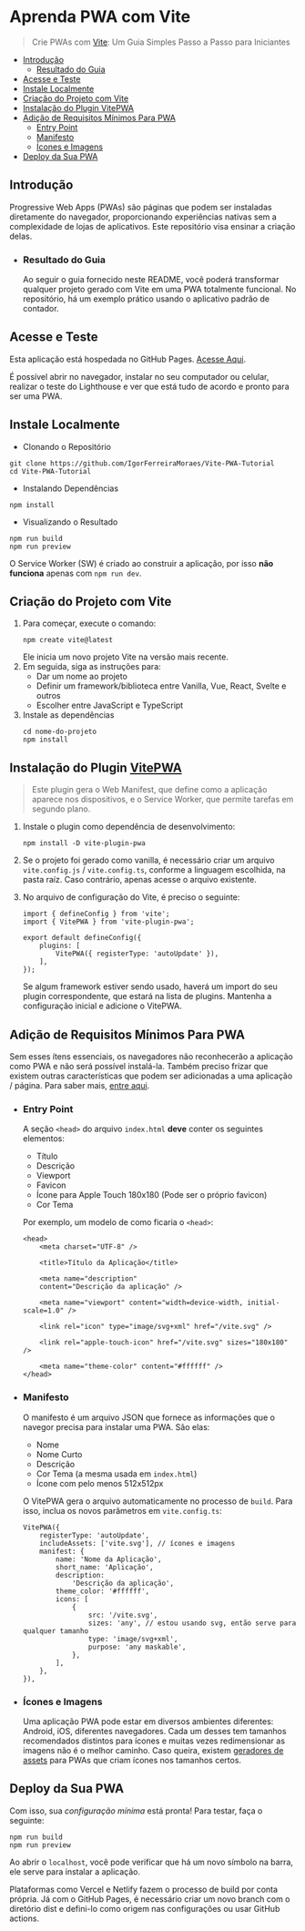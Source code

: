 # Aprenda PWA com Vite

> Crie PWAs com [Vite](https://vitejs.dev/): Um Guia Simples Passo a Passo para Iniciantes

-   [Introdução](#introdução)
    -   [Resultado do Guia](#resultado-do-guia)
-   [Acesse e Teste](acesse-e-teste)
-   [Instale Localmente](#instale-localmente)
-   [Criação do Projeto com Vite](#criação-do-projeto-com-vite)
-   [Instalação do Plugin VitePWA](#instalação-do-plugin-vitepwa)
-   [Adição de Requisitos Mínimos Para PWA](#adição-de-requisitos-mínimos-para-pwa)
    -   [Entry Point](#entry-point)
    -   [Manifesto](#manifesto)
    -   [Ícones e Imagens](#ícones-e-imagens)
-   [Deploy da Sua PWA](#deploy-da-sua-pwa)

## Introdução

Progressive Web Apps (PWAs) são páginas que podem ser instaladas diretamente do navegador, proporcionando experiências nativas sem a complexidade de lojas de aplicativos. Este repositório visa ensinar a criação delas.

-   ### Resultado do Guia

    Ao seguir o guia fornecido neste README, você poderá transformar qualquer projeto gerado com Vite em uma PWA totalmente funcional. No repositório, há um exemplo prático usando o aplicativo padrão de contador.

## Acesse e Teste

Esta aplicação está hospedada no GitHub Pages. [Acesse Aqui](https://github.com/IgorFerreiraMoraes/Vite-PWA-Tutorial).

É possível abrir no navegador, instalar no seu computador ou celular, realizar o teste do Lighthouse e ver que está tudo de acordo e pronto para ser uma PWA.

## Instale Localmente

-   Clonando o Repositório

```
git clone https://github.com/IgorFerreiraMoraes/Vite-PWA-Tutorial
cd Vite-PWA-Tutorial
```

-   Instalando Dependências

```
npm install
```

-   Visualizando o Resultado

```
npm run build
npm run preview
```

O Service Worker (SW) é criado ao construir a aplicação, por isso **não funciona** apenas com `npm run dev`.

## Criação do Projeto com Vite

1. Para começar, execute o comando:
    ```
    npm create vite@latest
    ```
    Ele inicia um novo projeto Vite na versão mais recente.
2. Em seguida, siga as instruções para:
    - Dar um nome ao projeto
    - Definir um framework/biblioteca entre Vanilla, Vue, React, Svelte e outros
    - Escolher entre JavaScript e TypeScript
3. Instale as dependências
    ```
    cd nome-do-projeto
    npm install
    ```

## Instalação do Plugin [VitePWA](https://vite-pwa-org.netlify.app/)

> Este plugin gera o Web Manifest, que define como a aplicação aparece nos dispositivos, e o Service Worker, que permite tarefas em segundo plano.

1. Instale o plugin como dependência de desenvolvimento:
    ```
    npm install -D vite-plugin-pwa
    ```
2. Se o projeto foi gerado como vanilla, é necessário criar um arquivo `vite.config.js` / `vite.config.ts`, conforme a linguagem escolhida, na pasta raíz. Caso contrário, apenas acesse o arquivo existente.
3. No arquivo de configuração do Vite, é preciso o seguinte:

    ```
    import { defineConfig } from 'vite';
    import { VitePWA } from 'vite-plugin-pwa';

    export default defineConfig({
        plugins: [
            VitePWA({ registerType: 'autoUpdate' }),
        ],
    });
    ```

    Se algum framework estiver sendo usado, haverá um import do seu plugin correspondente, que estará na lista de plugins. Mantenha a configuração inicial e adicione o VitePWA.

## Adição de Requisitos Mínimos Para PWA

Sem esses ítens essenciais, os navegadores não reconhecerão a aplicação como PWA e não será possível instalá-la. Também preciso frizar que existem outras características que podem ser adicionadas a uma aplicação / página. Para saber mais, [entre aqui](https://developer.mozilla.org/en-US/docs/Web/Manifest).

-   ### Entry Point

    A seção `<head>` do arquivo `index.html` **deve** conter os seguintes elementos:

    -   Título
    -   Descrição
    -   Viewport
    -   Favicon
    -   Ícone para Apple Touch 180x180 (Pode ser o próprio favicon)
    -   Cor Tema

    Por exemplo, um modelo de como ficaria o `<head>`:

    ```
    <head>
        <meta charset="UTF-8" />

        <title>Título da Aplicação</title>

        <meta name="description"
        content="Descrição da aplicação" />

        <meta name="viewport" content="width=device-width, initial-scale=1.0" />

        <link rel="icon" type="image/svg+xml" href="/vite.svg" />

        <link rel="apple-touch-icon" href="/vite.svg" sizes="180x180" />

        <meta name="theme-color" content="#ffffff" />
    </head>
    ```

-   ### Manifesto

    O manifesto é um arquivo JSON que fornece as informações que o navegor precisa para instalar uma PWA. São elas:

    -   Nome
    -   Nome Curto
    -   Descrição
    -   Cor Tema (a mesma usada em `index.html`)
    -   Ícone com pelo menos 512x512px

    O VitePWA gera o arquivo automaticamente no processo de `build`. Para isso, inclua os novos parâmetros em `vite.config.ts`:

    ```
    VitePWA({
        registerType: 'autoUpdate',
        includeAssets: ['vite.svg'], // ícones e imagens
    	manifest: {
    		name: 'Nome da Aplicação',
    		short_name: 'Aplicação',
    		description:
    		    'Descrição da aplicação',
    		theme_color: '#ffffff',
    		icons: [
    		    {
    			    src: '/vite.svg',
    			    sizes: 'any', // estou usando svg, então serve para qualquer tamanho
    			    type: 'image/svg+xml',
    			    purpose: 'any maskable',
    		    },
    		],
        },
    }),
    ```

-   ### Ícones e Imagens
    Uma aplicação PWA pode estar em diversos ambientes diferentes: Android, iOS, diferentes navegadores. Cada um desses tem tamanhos recomendados distintos para ícones e muitas vezes redimensionar as imagens não é o melhor caminho. Caso queira, existem [geradores de assets](https://vite-pwa-org.netlify.app/assets-generator/) para PWAs que criam ícones nos tamanhos certos.

## Deploy da Sua PWA

Com isso, sua _configuração mínima_ está pronta! Para testar, faça o seguinte:

```
npm run build
npm run preview
```

Ao abrir o `localhost`, você pode verificar que há um novo símbolo na barra, ele serve para instalar a aplicação.

Plataformas como Vercel e Netlify fazem o processo de build por conta própria. Já com o GitHub Pages, é necessário criar um novo branch com o diretório dist e defini-lo como origem nas configurações ou usar GitHub actions.
